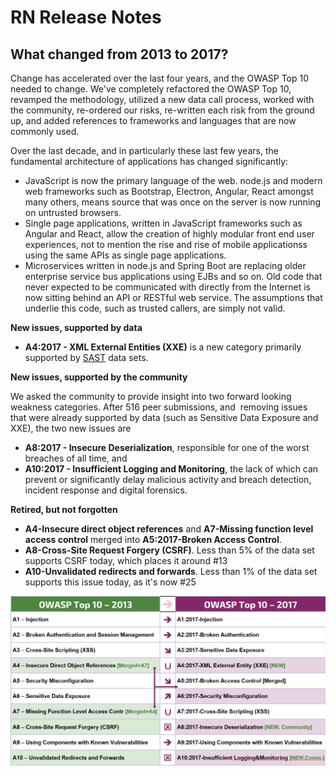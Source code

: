 # RN Release Notes
## What changed from 2013 to 2017?

Change has accelerated over the last four years, and the OWASP Top 10 needed to change. We've completely refactored the OWASP Top 10, revamped the methodology, utilized a new data call process, worked with the community, re-ordered our risks, re-written each risk from the ground up, and added references to frameworks and languages that are now commonly used. 

Over the last decade, and in particularly these last few years, the fundamental architecture of applications has changed significantly:

* JavaScript is now the primary language of the web. node.js and modern web frameworks such as Bootstrap, Electron, Angular, React amongst many others, means source that was once on the server is now running on untrusted browsers.
* Single page applications, written in JavaScript frameworks such as Angular and React, allow the creation of highly modular front end user experiences, not to mention the rise and rise of mobile applicationss using the same APIs as single page applications.
* Microservices written in node.js and Spring Boot are replacing older enterprise service bus applications using EJBs and so on. Old code that never expected to be communicated with directly from the Internet is now sitting behind an API or RESTful web service. The assumptions that underlie this code, such as trusted callers, are simply not valid.

**New issues, supported by data**

* **A4:2017 - XML External Entities (XXE)** is a new category primarily supported by [SAST](https://www.owasp.org/index.php/Source_Code_Analysis_Tools) data sets. 

**New issues, supported by the community**

We asked the community to provide insight into two forward looking weakness categories. After 516 peer submissions, and  removing issues that were already supported by data (such as Sensitive Data Exposure and XXE), the two new issues are 

* **A8:2017 - Insecure Deserialization**, responsible for one of the worst breaches of all time, and
* **A10:2017 - Insufficient Logging and Monitoring**, the lack of which can prevent or significantly delay malicious activity and breach detection, incident response and digital forensics.

**Retired, but not forgotten**

* **A4-Insecure direct object references** and **A7-Missing function level access control** merged into **A5:2017-Broken Access Control**.
* **A8-Cross-Site Request Forgery (CSRF)**. Less than 5% of the data set supports CSRF today, which places it around #13 
* **A10-Unvalidated redirects and forwards**. Less than 1% of the data set supports this issue today, as it's now #25

![0x06-release-notes-1](images/0x06-release-notes-1.png)
